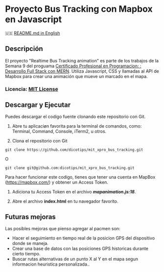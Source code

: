 # Proyecto Bus Tracking con Mapbox en Javascript

:us: [README.md in English](README.md)

## Descripción

El proyecto "Realtime Bus Tracking animation" es parte de los trabajos de la Semana 9 del proguama  [Certificado Profesional en Programacion: : Desarrollo Full Stack con MERN](https://latam.emeritus.org/careers/course-coding-instructors-for-mit-xpro-professional-certificate-in-coding-full-stack-development-with-mern/). Utiliza Javascript, CSS y llamadas al API de  Mapbox para crear una animación que mueve un marcado en el mapa.
### Licencia: [MIT License](https://opensource.org/licenses/MIT)

## Descargar y Ejecutar

Puedes descargar el codigo fuente clonando este repositorio con Git.

1. Abre tu aplicaciøn favorita para la terminal de comandos, como: Terminal, Command, Console, iTerm2, u otros.

2. Clona el repositorio con Git
```
git clone https://github.com/dicotips/mit_xpro_bus_tracking.git
```

O

```
git clone git@github.com:dicotips/mit_xpro_bus_tracking.git
```

Para hacer funcionar este codigo, tienes que tener una cuenta en  MapBox (https://mapbox.com/) y obtener un Access Token.

1. Adiciona tu Access Token en el archivo ***mapanimation.js:18***.

2. Abre el archivo **index.html** en tu navegador favorito.

## Futuras mejoras

Las posibles mejoras que pienso agregar al pacmen son:

* Hacer el seguimiento en tiempo real de la posicion GPS del dispositivo donde se maneja.
* Crear una base de datos con las posiciones GPS historicas durante cierto tiempo.
* Buscar rutas alternativas de un punto X al Y en el mapa segun informacion heuristica personalizada..